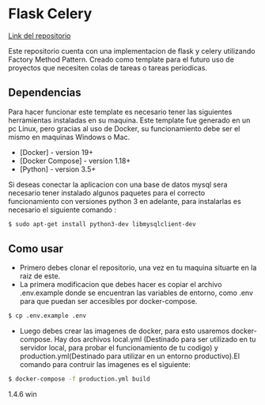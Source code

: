 # Flask Celery
[Link del repositorio](https://github.com/JeremySilvaSilva/Flask-Celery)

Este repositorio cuenta con una implementacion de flask y celery utilizando Factory Method Pattern. Creado como template para el futuro uso de proyectos que necesiten colas de tareas o tareas periodicas. 

## Dependencias 
Para hacer funcionar este template es necesario tener las siguientes herramientas instaladas en su maquina. Este template fue generado en un pc Linux, pero gracias al uso de Docker, su funcionamiento debe ser el mismo en maquinas Windows o Mac.

- [Docker] - version 19+
- [Docker Compose] - version 1.18+
- [Python] - version 3.5+

Si deseas conectar la aplicacion con una base de datos mysql sera necesario tener instalado algunos paquetes para el correcto funcionamiento con versiones python 3 en adelante, para instalarlas es necesario el siguiente comando :
```sh
$ sudo apt-get install python3-dev libmysqlclient-dev
```

## Como usar

- Primero debes clonar el repositorio, una vez en tu maquina situarte en la raiz de este.
- La primera modificacion que debes hacer es copiar el archivo .env.example donde se encuentran las variables de entorno, como .env para que puedan ser accesibles por docker-compose. 

```sh
$ cp .env.example .env
```
- Luego debes crear las imagenes de docker, para esto usaremos docker-compose. Hay dos archivos local.yml (Destinado para ser utilizado en tu servidor local, para probar el funcionamiento de tu codigo) y production.yml(Destinado para utilizar en un entorno productivo).El comando para contruir las imagenes es el siguiente:

```sh
$ docker-compose -f production.yml build
```


1.4.6 win
